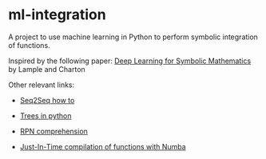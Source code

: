 

# ml-integration



A project to use machine learning in Python to perform symbolic integration of functions.

Inspired by the following paper: [Deep Learning for Symbolic Mathematics](https://arxiv.org/pdf/1912.01412.pdf) by Lample and Charton

Other relevant links:

* [Seq2Seq how to](https://pytorch.org/tutorials/intermediate/seq2seq_translation_tutorial.html)

* [Trees in python](https://medium.com/swlh/making-data-trees-in-python-3a3ceb050cfd)

* [RPN comprehension](https://blog.klipse.tech/python/2016/09/22/python-reverse-polish-evaluator.html)

* [Just-In-Time compilation of functions with Numba](http://numba.pydata.org/)


